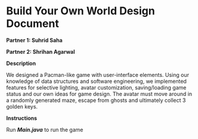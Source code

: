 # Build Your Own World Design Document

**Partner 1: Suhrid Saha**

**Partner 2: Shrihan Agarwal**

**Description**

We designed a Pacman-like game with user-interface elements. Using our knowledge of data structures and software engineering, we implemented features for selective lighting, avatar customization, saving/loading game status and our own ideas for game design. The avatar must move around in a randomly generated maze, escape from ghosts and ultimately collect 3 golden keys.

**Instructions**

Run ***Main.java*** to run the game
